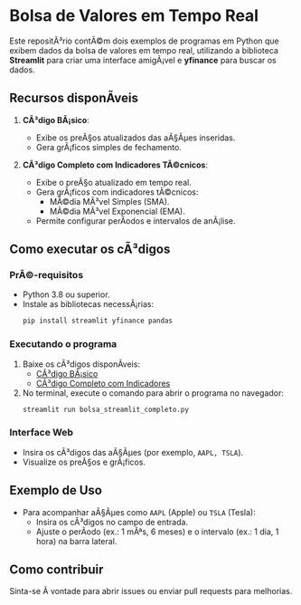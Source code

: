 # Bolsa de Valores em Tempo Real

Este repositÃ³rio contÃ©m dois exemplos de programas em Python que exibem dados da bolsa de valores em tempo real, utilizando a biblioteca **Streamlit** para criar uma interface amigÃ¡vel e **yfinance** para buscar os dados.

## Recursos disponÃ­veis

1. **CÃ³digo BÃ¡sico**:
   - Exibe os preÃ§os atualizados das aÃ§Ãµes inseridas.
   - Gera grÃ¡ficos simples de fechamento.

2. **CÃ³digo Completo com Indicadores TÃ©cnicos**:
   - Exibe o preÃ§o atualizado em tempo real.
   - Gera grÃ¡ficos com indicadores tÃ©cnicos:
     - MÃ©dia MÃ³vel Simples (SMA).
     - MÃ©dia MÃ³vel Exponencial (EMA).
   - Permite configurar perÃ­odos e intervalos de anÃ¡lise.

## Como executar os cÃ³digos

### PrÃ©-requisitos
- Python 3.8 ou superior.
- Instale as bibliotecas necessÃ¡rias:
  ```bash
  pip install streamlit yfinance pandas
  ```

### Executando o programa
1. Baixe os cÃ³digos disponÃ­veis:
   - [CÃ³digo BÃ¡sico](bolsa_streamlit_basico.py)
   - [CÃ³digo Completo com Indicadores](bolsa_streamlit_completo.py)
2. No terminal, execute o comando para abrir o programa no navegador:
   ```bash
   streamlit run bolsa_streamlit_completo.py
   ```

### Interface Web
- Insira os cÃ³digos das aÃ§Ãµes (por exemplo, `AAPL, TSLA`).
- Visualize os preÃ§os e grÃ¡ficos.

## Exemplo de Uso
- Para acompanhar aÃ§Ãµes como `AAPL` (Apple) ou `TSLA` (Tesla):
  - Insira os cÃ³digos no campo de entrada.
  - Ajuste o perÃ­odo (ex.: 1 mÃªs, 6 meses) e o intervalo (ex.: 1 dia, 1 hora) na barra lateral.

## Como contribuir
Sinta-se Ã  vontade para abrir issues ou enviar pull requests para melhorias.
